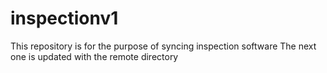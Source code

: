 # inspectionv1
This repository is for the purpose of syncing inspection software
The next one is updated with the remote directory

